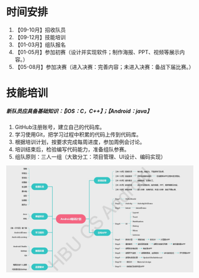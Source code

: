 # 时间安排
1. 【09-10月】招收队员
2. 【09-12月】技能培训
3. 【01-03月】组队报名
4. 【01-05月】参加初赛（设计并实现软件；制作海报、PPT、视频等展示内容。）
5. 【05-08月】参加决赛（进入决赛：完善内容；未进入决赛：备战下届比赛。）

# 技能培训
##### 新队员应具备基础知识：【iOS：C，C++】；【Android：java】
1. GitHub注册账号，建立自己的代码库。
2. 学习使用Git，把学习过程中积累的代码上传到代码库。
3. 根据培训计划，按要求完成每周进度，参加周例会讨论。
4. 培训结束后，检验编写代码能力，准备组队参赛。
5. 组队原则：三人一组（大致分工：项目管理、UI设计、编码实现）

![](https://github.com/TrainingPlan/Training/blob/master/%E5%9F%B9%E8%AE%AD%E8%AE%A1%E5%88%92.jpg)
